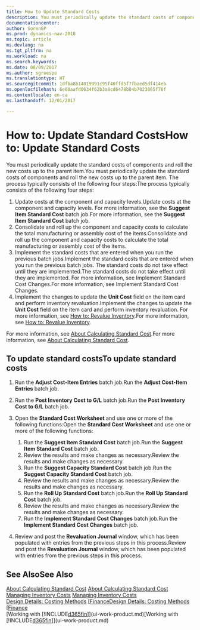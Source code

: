 ```yaml
---
title: How to Update Standard Costs
description: You must periodically update the standard costs of components and roll the new costs up to the parent item.
documentationcenter: 
author: SorenGP
ms.prod: dynamics-nav-2018
ms.topic: article
ms.devlang: na
ms.tgt_pltfrm: na
ms.workload: na
ms.search.keywords: 
ms.date: 08/09/2017
ms.author: sgroespe
ms.translationtype: HT
ms.sourcegitcommit: 1dfba8b14019991c95f40ffd5f7fbaed5df414eb
ms.openlocfilehash: 6e60aafd0634f62b3a8cd6478b84b7023865f76f
ms.contentlocale: en-ca
ms.lasthandoff: 12/01/2017

---
```

# <a name="how-to-update-standard-costs"></a><span data-ttu-id="ce82e-103">How to: Update Standard Costs</span><span class="sxs-lookup"><span data-stu-id="ce82e-103">How to: Update Standard Costs</span></span>
<span data-ttu-id="ce82e-104">You must periodically update the standard costs of components and roll the new costs up to the parent item.</span><span class="sxs-lookup"><span data-stu-id="ce82e-104">You must periodically update the standard costs of components and roll the new costs up to the parent item.</span></span> <span data-ttu-id="ce82e-105">The process typically consists of the following four steps:</span><span class="sxs-lookup"><span data-stu-id="ce82e-105">The process typically consists of the following four steps:</span></span>  

1.  <span data-ttu-id="ce82e-106">Update costs at the component and capacity levels.</span><span class="sxs-lookup"><span data-stu-id="ce82e-106">Update costs at the component and capacity levels.</span></span> <span data-ttu-id="ce82e-107">For more information, see the **Suggest Item Standard Cost** batch job.</span><span class="sxs-lookup"><span data-stu-id="ce82e-107">For more information, see the **Suggest Item Standard Cost** batch job.</span></span>  
2.  <span data-ttu-id="ce82e-108">Consolidate and roll up the component and capacity costs to calculate the total manufacturing or assembly cost of the items.</span><span class="sxs-lookup"><span data-stu-id="ce82e-108">Consolidate and roll up the component and capacity costs to calculate the total manufacturing or assembly cost of the items.</span></span>  
3.  <span data-ttu-id="ce82e-109">Implement the standard costs that are entered when you run the previous batch jobs.</span><span class="sxs-lookup"><span data-stu-id="ce82e-109">Implement the standard costs that are entered when you run the previous batch jobs.</span></span> <span data-ttu-id="ce82e-110">The standard costs do not take effect until they are implemented.</span><span class="sxs-lookup"><span data-stu-id="ce82e-110">The standard costs do not take effect until they are implemented.</span></span> <span data-ttu-id="ce82e-111">For more information, see Implement Standard Cost Changes.</span><span class="sxs-lookup"><span data-stu-id="ce82e-111">For more information, see Implement Standard Cost Changes.</span></span>  
4.  <span data-ttu-id="ce82e-112">Implement the changes to update the **Unit Cost** field on the item card and perform inventory revaluation.</span><span class="sxs-lookup"><span data-stu-id="ce82e-112">Implement the changes to update the **Unit Cost** field on the item card and perform inventory revaluation.</span></span> <span data-ttu-id="ce82e-113">For more information, see [How to: Revalue Inventory](inventory-how-revalue-inventory.md).</span><span class="sxs-lookup"><span data-stu-id="ce82e-113">For more information, see [How to: Revalue Inventory](inventory-how-revalue-inventory.md).</span></span>  

<span data-ttu-id="ce82e-114">For more information, see [About Calculating Standard Cost](finance-about-calculating-standard-cost.md).</span><span class="sxs-lookup"><span data-stu-id="ce82e-114">For more information, see [About Calculating Standard Cost](finance-about-calculating-standard-cost.md).</span></span>  
## <a name="to-update-standard-costs"></a><span data-ttu-id="ce82e-115">To update standard costs</span><span class="sxs-lookup"><span data-stu-id="ce82e-115">To update standard costs</span></span>  
1.  <span data-ttu-id="ce82e-116">Run the **Adjust Cost-Item Entries** batch job.</span><span class="sxs-lookup"><span data-stu-id="ce82e-116">Run the **Adjust Cost-Item Entries** batch job.</span></span>  
2.  <span data-ttu-id="ce82e-117">Run the **Post Inventory Cost to G/L** batch job.</span><span class="sxs-lookup"><span data-stu-id="ce82e-117">Run the **Post Inventory Cost to G/L** batch job.</span></span>  
3.  <span data-ttu-id="ce82e-118">Open the **Standard Cost Worksheet** and use one or more of the following functions:</span><span class="sxs-lookup"><span data-stu-id="ce82e-118">Open the **Standard Cost Worksheet** and use one or more of the following functions:</span></span>  

    1.  <span data-ttu-id="ce82e-119">Run the **Suggest Item Standard Cost** batch job.</span><span class="sxs-lookup"><span data-stu-id="ce82e-119">Run the **Suggest Item Standard Cost** batch job.</span></span>  
    2.  <span data-ttu-id="ce82e-120">Review the results and make changes as necessary.</span><span class="sxs-lookup"><span data-stu-id="ce82e-120">Review the results and make changes as necessary.</span></span>  
    3.  <span data-ttu-id="ce82e-121">Run the **Suggest Capacity Standard Cost** batch job.</span><span class="sxs-lookup"><span data-stu-id="ce82e-121">Run the **Suggest Capacity Standard Cost** batch job.</span></span>  
    4.  <span data-ttu-id="ce82e-122">Review the results and make changes as necessary.</span><span class="sxs-lookup"><span data-stu-id="ce82e-122">Review the results and make changes as necessary.</span></span>
    5. <span data-ttu-id="ce82e-123">Run the **Roll Up Standard Cost** batch job.</span><span class="sxs-lookup"><span data-stu-id="ce82e-123">Run the **Roll Up Standard Cost** batch job.</span></span>
    6.  <span data-ttu-id="ce82e-124">Review the results and make changes as necessary.</span><span class="sxs-lookup"><span data-stu-id="ce82e-124">Review the results and make changes as necessary.</span></span>
    7.  <span data-ttu-id="ce82e-125">Run the **Implement Standard Cost Changes** batch job.</span><span class="sxs-lookup"><span data-stu-id="ce82e-125">Run the **Implement Standard Cost Changes** batch job.</span></span>  
4.  <span data-ttu-id="ce82e-126">Review and post the **Revaluation Journal** window, which has been populated with entries from the previous steps in this process.</span><span class="sxs-lookup"><span data-stu-id="ce82e-126">Review and post the **Revaluation Journal** window, which has been populated with entries from the previous steps in this process.</span></span>  

## <a name="see-also"></a><span data-ttu-id="ce82e-127">See Also</span><span class="sxs-lookup"><span data-stu-id="ce82e-127">See Also</span></span>  
 <span data-ttu-id="ce82e-128">[About Calculating Standard Cost](finance-about-calculating-standard-cost.md) </span><span class="sxs-lookup"><span data-stu-id="ce82e-128">[About Calculating Standard Cost](finance-about-calculating-standard-cost.md) </span></span>  
 <span data-ttu-id="ce82e-129">[Managing Inventory Costs](finance-manage-inventory-costs.md) </span><span class="sxs-lookup"><span data-stu-id="ce82e-129">[Managing Inventory Costs](finance-manage-inventory-costs.md) </span></span>  
 <span data-ttu-id="ce82e-130">[Design Details: Costing Methods](design-details-costing-methods.md) [[Finance](finance.md)</span><span class="sxs-lookup"><span data-stu-id="ce82e-130">[Design Details: Costing Methods](design-details-costing-methods.md) [[Finance](finance.md)</span></span>  
 <span data-ttu-id="ce82e-131">[Working with [!INCLUDE[d365fin](includes/d365fin_md.md)]](ui-work-product.md)</span><span class="sxs-lookup"><span data-stu-id="ce82e-131">[Working with [!INCLUDE[d365fin](includes/d365fin_md.md)]](ui-work-product.md)</span></span>  

